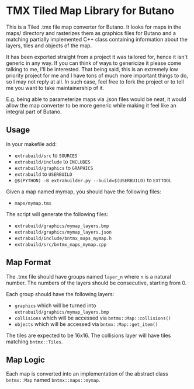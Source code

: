 # TMX Tiled Map Library for Butano

This is a Tiled .tmx file map converter for Butano. It looks for maps in the
maps/ directory and rasterizes them as graphics files for Butano and a matching
partially implemented C++ class containing information about the layers, tiles
and objects of the map.

It has been exported straight from a project it was tailored for, hence it isn't
generic in any way. If you can think of ways to genericize it please come
talking to me, I'll be interested. That being said, this is an extremely low
priority project for me and I have tons of much more important things to do, so
I may not reply at all. In such case, feel free to fork the project or to tell
me you want to take maintainership of it.

E.g. being able to parameterize maps via .json files would be neat, it would
allow the map converter to be more generic while making it feel like an integral
part of Butano.

## Usage

In your makefile add:
- `extrabuild/src` to `SOURCES`
- `extrabuild/include` to `INCLUDES`
- `extrabuild/graphics` to `GRAPHICS`
- `extrabuild` to `USERBUILD`
- `@$(PYTHON) -B extrabuilder.py --build=$(USERBUILD)` to `EXTTOOL`

Given a map named mymap, you should have the following files:
- `maps/mymap.tmx`

The script will generate the following files:
- `extrabuild/graphics/mymap_layers.bmp`
- `extrabuild/graphics/mymap_layers.json`
- `extrabuild/include/bntmx_maps_mymap.h`
- `extrabuild/src/bntmx_maps_mymap.cpp`

## Map Format

The .tmx file should have groups named `layer_n` where `n` is a natural number.
The numbers of the layers should be consecutive, starting from 0.

Each group should have the following layers:
- `graphics` which will be turned into `extrabuild/graphics/mymap_layers.bmp`
- `collisions` which will be accessed via `bntmx::Map::collisions()`
- `objects` which will be accessed via `bntmx::Map::get_item()`

The tiles are expected to be 16x16.
The collisions layer will have tiles matching `bntmx::Tiles`.

## Map Logic

Each map is converted into an implementation of the abstract class `bntmx::Map`
named `bntmx::maps::mymap`.
